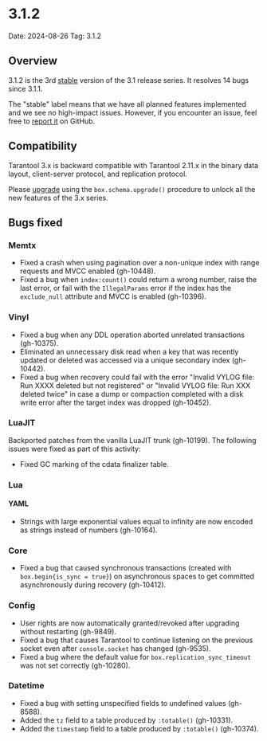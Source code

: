# 3.1.2

Date: 2024-08-26
Tag: 3.1.2

## Overview

3.1.2 is the 3rd [stable][release_policy] version of the 3.1 release
series. It resolves 14 bugs since 3.1.1.

The "stable" label means that we have all planned features implemented and we
see no high-impact issues. However, if you encounter an issue, feel free to
[report it][issues] on GitHub.

[release_policy]: https://www.tarantool.io/en/doc/latest/release/policy/
[issues]: https://github.com/tarantool/tarantool/issues

## Compatibility

Tarantool 3.x is backward compatible with Tarantool 2.11.x in the binary data
layout, client-server protocol, and replication protocol.

Please [upgrade][upgrade] using the `box.schema.upgrade()` procedure to unlock
all the new features of the 3.x series.

[upgrade]: https://www.tarantool.io/en/doc/latest/book/admin/upgrades/

## Bugs fixed

### Memtx

* Fixed a crash when using pagination over a non-unique index with range
  requests and MVCC enabled (gh-10448).
* Fixed a bug when `index:count()` could return a wrong number, raise the
  last error, or fail with the `IllegalParams` error if the index has
  the `exclude_null` attribute and MVCC is enabled (gh-10396).

### Vinyl

* Fixed a bug when any DDL operation aborted unrelated transactions (gh-10375).
* Eliminated an unnecessary disk read when a key that was recently updated or
  deleted was accessed via a unique secondary index (gh-10442).
* Fixed a bug when recovery could fail with the error "Invalid VYLOG file:
  Run XXXX deleted but not registered" or "Invalid VYLOG file: Run XXX deleted
  twice" in case a dump or compaction completed with a disk write error after
  the target index was dropped (gh-10452).

### LuaJIT

Backported patches from the vanilla LuaJIT trunk (gh-10199). The following
issues were fixed as part of this activity:

* Fixed GC marking of the cdata finalizer table.

### Lua

#### YAML

* Strings with large exponential values equal to infinity are now encoded as
  strings instead of numbers (gh-10164).

### Core

* Fixed a bug that caused synchronous transactions (created with
  `box.begin{is_sync = true}`) on asynchronous spaces to get committed
  asynchronously during recovery (gh-10412).

### Config

* User rights are now automatically granted/revoked after upgrading
  without restarting (gh-9849).
* Fixed a bug that causes Tarantool to continue listening on the previous socket
  even after `console.socket` has changed (gh-9535).
* Fixed a bug where the default value for `box.replication_sync_timeout` was
  not set correctly (gh-10280).

### Datetime

* Fixed a bug with setting unspecified fields to undefined values
  (gh-8588).
* Added the `tz` field to a table produced by `:totable()`
  (gh-10331).
* Added the `timestamp` field to a table produced by `:totable()`
  (gh-10374).

